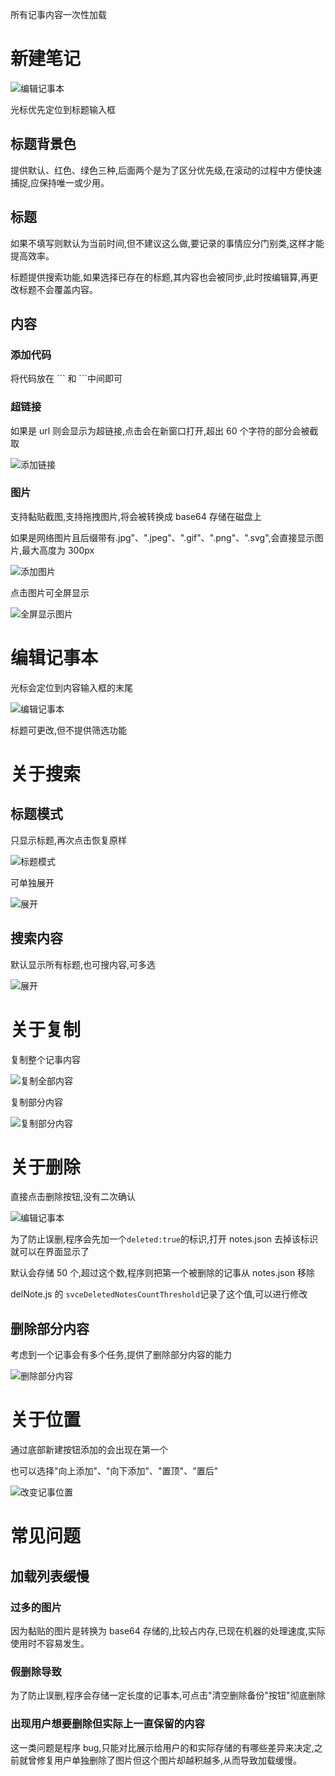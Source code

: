所有记事内容一次性加载

# 新建笔记

![编辑记事本](./images/addNotes.png)

光标优先定位到标题输入框

## 标题背景色

提供默认、红色、绿色三种,后面两个是为了区分优先级,在滚动的过程中方便快速捕捉,应保持唯一或少用。

## 标题

如果不填写则默认为当前时间,但不建议这么做,要记录的事情应分门别类,这样才能提高效率。

标题提供搜索功能,如果选择已存在的标题,其内容也会被同步,此时按编辑算,再更改标题不会覆盖内容。

## 内容

### 添加代码

将代码放在 \`\`\` 和 \`\`\`中间即可

### 超链接

如果是 url 则会显示为超链接,点击会在新窗口打开,超出 60 个字符的部分会被截取

![添加链接](./images/addUrl.png)

### 图片

支持黏贴截图,支持拖拽图片,将会被转换成 base64 存储在磁盘上

如果是网络图片且后缀带有.jpg"、".jpeg"、".gif"、".png"、".svg",会直接显示图片,最大高度为 300px

![添加图片](./images/addImg.png)

点击图片可全屏显示

![全屏显示图片](./images/fullScreen.png)

# 编辑记事本

光标会定位到内容输入框的末尾

![编辑记事本](./images/editNotes.png)

标题可更改,但不提供筛选功能

# 关于搜索

## 标题模式

只显示标题,再次点击恢复原样

![标题模式](./images/titleMode.png)

可单独展开

![展开](./images/spread.png)

## 搜索内容

默认显示所有标题,也可搜内容,可多选

![展开](./images/search.png)

# 关于复制

复制整个记事内容

![复制全部内容](./images/copyAllContent.png)

复制部分内容

![复制部分内容](./images/copyBodyContent.png)

# 关于删除

直接点击删除按钮,没有二次确认

![编辑记事本](./images/delButton.png)

为了防止误删,程序会先加一个`deleted:true`的标识,打开 notes.json 去掉该标识就可以在界面显示了

默认会存储 50 个,超过这个数,程序则把第一个被删除的记事从 notes.json 移除

delNote.js 的 `svceDeletedNotesCountThreshold`记录了这个值,可以进行修改

## 删除部分内容

考虑到一个记事会有多个任务,提供了删除部分内容的能力

![删除部分内容](./images/delBodyContent.png)

# 关于位置

通过底部新建按钮添加的会出现在第一个

也可以选择"向上添加"、"向下添加"、"置顶"、"置后"

![改变记事位置](./images/changeNotesPosition.png)

# 常见问题

## 加载列表缓慢

### 过多的图片

因为黏贴的图片是转换为 base64 存储的,比较占内存,已现在机器的处理速度,实际使用时不容易发生。

### 假删除导致

为了防止误删,程序会存储一定长度的记事本,可点击"清空删除备份"按钮"彻底删除

### 出现用户想要删除但实际上一直保留的内容

这一类问题是程序 bug,只能对比展示给用户的和实际存储的有哪些差异来决定,之前就曾修复用户单独删除了图片但这个图片却越积越多,从而导致加载缓慢。
